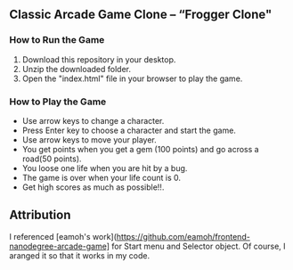 ## Classic Arcade Game Clone – “Frogger Clone"

### How to Run the Game

1. Download this repository in your desktop.
2. Unzip the downloaded folder. 
3. Open the "index.html" file in your browser to play the game.


### How to Play the Game

* Use arrow keys to change a character.
* Press Enter key to choose a character and start the game.
* Use arrow keys to move your player.
* You get points when you get a gem (100 points) and go across a road(50 points).
* You loose one life when you are hit by a bug.
* The game is over when your life count is 0.
* Get high scores as much as possible!!.

## Attribution
I referenced [eamoh's work](https://github.com/eamoh/frontend-nanodegree-arcade-game]
for Start menu and Selector object. Of course, I aranged it so that it works in my code.
